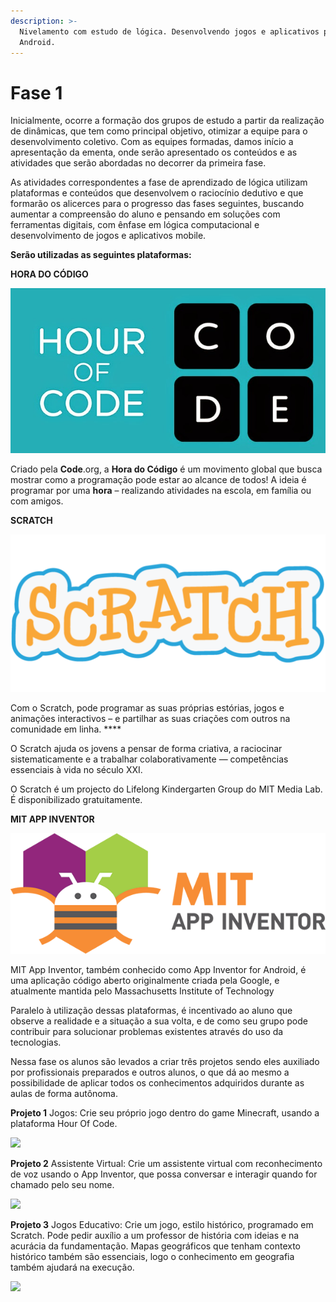 ```yaml
---
description: >-
  Nivelamento com estudo de lógica. Desenvolvendo jogos e aplicativos para
  Android.
---
```


# Fase 1

Inicialmente, ocorre a formação dos grupos de estudo a partir da realização de dinâmicas, que tem como principal objetivo, otimizar a equipe para o desenvolvimento coletivo. Com as equipes formadas, damos início a apresentação da ementa, onde serão apresentado os conteúdos e as atividades que serão abordadas no decorrer da primeira fase. 

As atividades correspondentes a fase de aprendizado de lógica utilizam plataformas e conteúdos que desenvolvem o raciocínio dedutivo e que formarão os alicerces para o progresso das fases seguintes, buscando aumentar a compreensão do aluno e pensando em soluções com ferramentas digitais, com ênfase em lógica computacional e desenvolvimento de jogos e aplicativos mobile.  


**Serão utilizadas as seguintes plataformas:**

**HORA DO CÓDIGO**

![](../.gitbook/assets/image%20%2813%29.png)

Criado pela **Code**.org, a **Hora do Código** é um movimento global que busca mostrar como a programação pode estar ao alcance de todos! A ideia é programar por uma **hora** – realizando atividades na escola, em família ou com amigos.

**SCRATCH** 

![](../.gitbook/assets/image.png)

Com o Scratch, pode programar as suas próprias estórias, jogos e animações interactivos – e partilhar as suas criações com outros na comunidade em linha. ****

O Scratch ajuda os jovens a pensar de forma criativa, a raciocinar sistematicamente e a trabalhar colaborativamente — competências essenciais à vida no século XXI.

O Scratch é um projecto do Lifelong Kindergarten Group do MIT Media Lab. É disponibilizado gratuitamente.

**MIT APP INVENTOR**

![](../.gitbook/assets/image%20%2815%29.png)

MIT App Inventor, também conhecido como App Inventor for Android, é uma aplicação código aberto originalmente criada pela Google, e atualmente mantida pelo Massachusetts Institute of Technology

Paralelo à utilização dessas plataformas, é incentivado ao aluno que observe a realidade e a situação a sua volta, e de como seu grupo pode contribuir para solucionar problemas existentes através do uso da tecnologias.

Nessa fase os alunos são levados a criar três projetos sendo eles auxiliado por profissionais preparados e outros alunos, o que dá ao mesmo a possibilidade de aplicar todos os conhecimentos adquiridos durante as aulas de forma autônoma. 

**Projeto 1** Jogos: Crie seu próprio jogo dentro do game Minecraft, usando a plataforma Hour Of Code.

![](https://thumbs.gfycat.com/AdoredMasculineAkitainu-small.gif)

**Projeto 2** Assistente Virtual: Crie um assistente virtual com reconhecimento de voz usando o App Inventor, que possa conversar e interagir quando for chamado pelo seu nome. 

![](https://i.pinimg.com/originals/24/ff/55/24ff553a23d3ab9d7014a49aad32e112.gif)

**Projeto 3** Jogos Educativo: Crie um jogo, estilo histórico, programado em Scratch. Pode pedir auxílio a um professor de história com ideias e na acurácia da fundamentação. Mapas geográficos que tenham contexto histórico também são essenciais, logo o conhecimento em geografia também ajudará na execução.

![](https://holyokecodes.org/wp-content/uploads/2018/11/toss_the_ball.gif)



